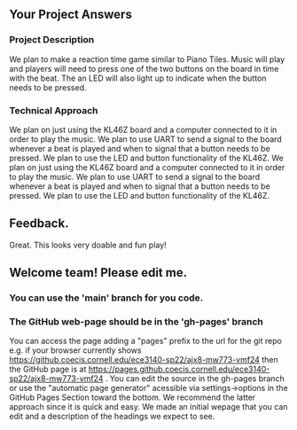## Your Project Answers

### Project Description

We plan to make a reaction time game similar to Piano Tiles. Music will play and players will need to press one of the two buttons on the board in time with the beat. The an LED will also light up to indicate when the button needs to be pressed. 
### Technical Approach

We plan on just using the KL46Z board and a computer connected to it in order to play the music. We plan to use UART to send a signal to the board whenever a beat is played and when to signal that a button needs to be pressed. We plan to use the LED and button functionality of the KL46Z.
We plan on just using the KL46Z board and a computer connected to it in order to play the music. We plan to use UART to send a signal to the board whenever a beat is played and when to signal that a button needs to be pressed. We plan to use the LED and button functionality of the KL46Z.

## Feedback.

Great. This looks very doable and fun play! 

## Welcome team! Please edit me.
### You can use the 'main' branch for you code.
### The GitHub web-page should be in the 'gh-pages' branch
You can access the page adding a "pages" prefix to the url for the git repo e.g. if your browser currently shows https://github.coecis.cornell.edu/ece3140-sp22/ajx8-mw773-vmf24 then the GitHub page is at https://pages.github.coecis.cornell.edu/ece3140-sp22/ajx8-mw773-vmf24 . You can edit the source in the gh-pages branch or use the "automatic page generator" acessible via settings->options in the GitHub Pages Section toward the bottom. We recommend the latter approach since it is quick and easy. We made an initial wepage that you can edit and a description of the headings we expect to see.

